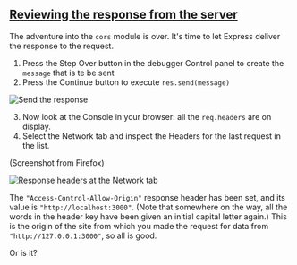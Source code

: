 <!-- Response From Server -->
<section
  id="response-from-server"
  aria-labelledby="response-from-server"
  data-item="Response From Server"
>
  <h2><a href="#response-from-server">Reviewing the response from the server</a></h2>
  

The adventure into the `cors` module is over. It's time to let Express deliver the response to the request.

1. Press the Step Over button in the debugger Control panel to create the `message` that is te be sent
2. Press the Continue button to execute `res.send(message)`

![Send the response](images/res.send.png)

3. Now look at the Console in your browser: all the `req.headers` are on display.
4. Select the Network tab and inspect the Headers for the last request in the list.

(Screenshot from Firefox)

![Response headers at the Network tab](images/response.png)

The `"Access-Control-Allow-Origin"` response header has been set, and its value is `"http://localhost:3000"`. (Note that somewhere on the way, all the words in the header key have been given an initial capital letter again.) This is the origin of the site from which you made the request for data from `"http://127.0.0.1:3000"`, so all is good.

Or is it?

</section>